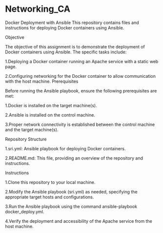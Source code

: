 # Networking_CA
Docker Deployment with Ansible
This repository contains files and instructions for deploying Docker containers using Ansible.

Objective

The objective of this assignment is to demonstrate the deployment of Docker containers using Ansible. The specific tasks include:

1.Deploying a Docker container running an Apache service with a static web page.

2.Configuring networking for the Docker container to allow communication with the host machine.
Prerequisites

Before running the Ansible playbook, ensure the following prerequisites are met:

1.Docker is installed on the target machine(s).

2.Ansible is installed on the control machine.

3.Proper network connectivity is established between the control machine and the target machine(s).

Repository Structure

1.sri.yml: Ansible playbook for deploying Docker containers.

2.README.md: This file, providing an overview of the repository and instructions.

Instructions

1.Clone this repository to your local machine.

2.Modify the Ansible playbook (sri.yml) as needed, specifying the appropriate target hosts and configurations.

3.Run the Ansible playbook using the command ansible-playbook docker_deploy.yml.

4.Verify the deployment and accessibility of the Apache service from the host machine.
